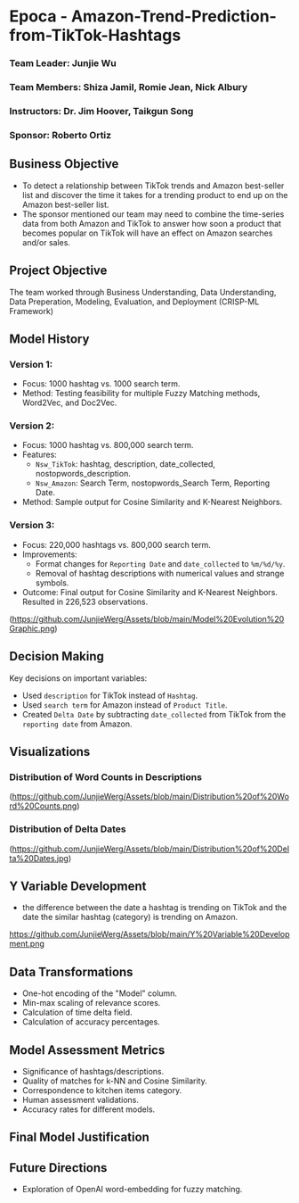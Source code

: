 # Epoca - Amazon-Trend-Prediction-from-TikTok-Hashtags

### Team Leader: Junjie Wu
### Team Members: Shiza Jamil, Romie Jean, Nick Albury
### Instructors: Dr. Jim Hoover, Taikgun Song
### Sponsor: Roberto Ortiz

## Business Objective
- To detect a relationship between TikTok trends and Amazon best-seller list and discover the time it takes for a trending product to end up on the Amazon best-seller list.
- The sponsor mentioned our team may need to combine the time-series data from both Amazon and TikTok to answer how soon a product that becomes popular on TikTok will have an effect on Amazon searches and/or sales.

## Project Objective
The team worked through Business Understanding, Data Understanding, Data Preperation, Modeling, Evaluation, and Deployment (CRISP-ML Framework)

## Model History

### Version 1:
- Focus: 1000 hashtag vs. 1000 search term.
- Method: Testing feasibility for multiple Fuzzy Matching methods, Word2Vec, and Doc2Vec.

### Version 2:
- Focus: 1000 hashtag vs. 800,000 search term.
- Features:
  - `Nsw_TikTok`: hashtag, description, date_collected, nostopwords_description.
  - `Nsw_Amazon`: Search Term, nostopwords_Search Term, Reporting Date.
- Method: Sample output for Cosine Similarity and K-Nearest Neighbors.

### Version 3:
- Focus: 220,000 hashtags vs. 800,000 search term.
- Improvements: 
  - Format changes for `Reporting Date` and `date_collected` to `%m/%d/%y`.
  - Removal of hashtag descriptions with numerical values and strange symbols.
- Outcome: Final output for Cosine Similarity and K-Nearest Neighbors. Resulted in 226,523 observations.

(https://github.com/JunjieWerg/Assets/blob/main/Model%20Evolution%20Graphic.png)

## Decision Making

Key decisions on important variables:
- Used `description` for TikTok instead of `Hashtag`.
- Used `search term` for Amazon instead of `Product Title`.
- Created `Delta Date` by subtracting `date_collected` from TikTok from the `reporting date` from Amazon.

## Visualizations

### Distribution of Word Counts in Descriptions
(https://github.com/JunjieWerg/Assets/blob/main/Distribution%20of%20Word%20Counts.png)

### Distribution of Delta Dates
 (https://github.com/JunjieWerg/Assets/blob/main/Distribution%20of%20Delta%20Dates.jpg)

## Y Variable Development
- the difference between the date a hashtag is trending on TikTok and the date the similar hashtag (category) is trending on Amazon.

https://github.com/JunjieWerg/Assets/blob/main/Y%20Variable%20Development.png

## Data Transformations

- One-hot encoding of the "Model" column.
- Min-max scaling of relevance scores.
- Calculation of time delta field.
- Calculation of accuracy percentages.

## Model Assessment Metrics

- Significance of hashtags/descriptions.
- Quality of matches for k-NN and Cosine Similarity.
- Correspondence to kitchen items category.
- Human assessment validations.
- Accuracy rates for different models.

## Final Model Justification


## Future Directions

- Exploration of OpenAI word-embedding for fuzzy matching.
